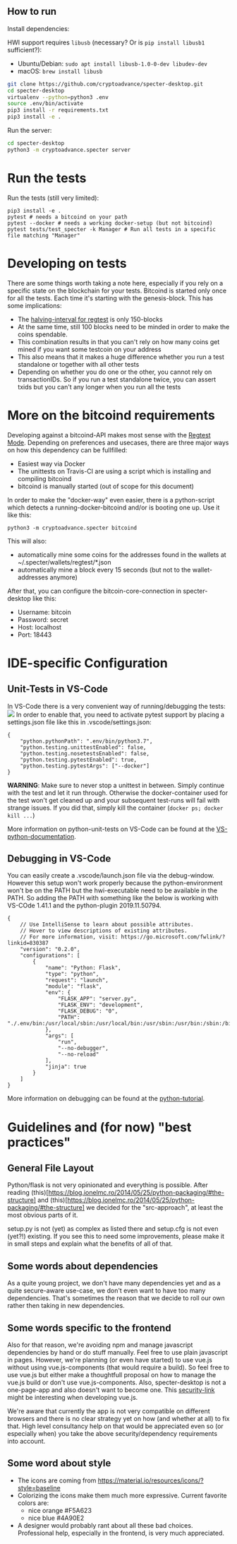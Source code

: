## How to run

Install dependencies:

HWI support requires `libusb` (necessary? Or is `pip install libusb1` sufficient?):
* Ubuntu/Debian: `sudo apt install libusb-1.0-0-dev libudev-dev`
* macOS: `brew install libusb`

```sh
git clone https://github.com/cryptoadvance/specter-desktop.git
cd specter-desktop
virtualenv --python=python3 .env
source .env/bin/activate
pip3 install -r requirements.txt
pip3 install -e .
```

Run the server:

```sh
cd specter-desktop
python3 -m cryptoadvance.specter server
```

# Run the tests
Run the tests (still very limited):

```
pip3 install -e .
pytest # needs a bitcoind on your path
pytest --docker # needs a working docker-setup (but not bitcoind)
pytest tests/test_specter -k Manager # Run all tests in a specific file matching "Manager"
```

# Developing on tests
There are some things worth taking a note here, especially if you rely on a specific state on the blockchain for your tests. Bitcoind is started only once for all the tests. Each time it's starting with the genesis-block. This has some implications:
* The [halving-interval for regtest](https://github.com/bitcoin/bitcoin/blob/99813a9745fe10a58bedd7a4cb721faf14f907a4/src/chainparams.cpp#L258) is only 150-blocks
* At the same time, still 100 blocks need to be minded in order to make the coins spendable.
* This combination results in that you can't rely on how many coins get mined if you want some testcoin on your address
* This also means that it makes a huge difference whether you run a test standalone or together with all other tests
* Depending on whether you do one or the other, you cannot rely on transactionIDs. So if you run a test standalone twice, you can assert txids but you can't any longer when you run all the tests

# More on the bitcoind requirements
Developing against a bitcoind-API makes most sense with the [Regtest Mode](https://bitcoin.org/en/developer-examples#regtest-mode). Depending on preferences and usecases, there are three major ways on how this dependency can be fullfilled:
* Easiest way via Docker
* The unittests on Travis-CI are using a script which is installing and compiling bitcoind
* bitcoind is manually started (out of scope for this document)

In order to make the "docker-way" even easier, there is a python-script which detects a running-docker-bitcoind and/or is booting one up. Use it like this:

```
python3 -m cryptoadvance.specter bitcoind
```

This will also:
* automatically mine some coins for the addresses found in the wallets at ~/.specter/wallets/regtest/*.json 
* automatically mine a block every 15 seconds (but not to the wallet-addresses anymore)

After that, you can configure the bitcoin-core-connection in specter-desktop like this:
* Username: bitcoin
* Password: secret
* Host: localhost
* Port: 18443

# IDE-specific Configuration

## Unit-Tests in VS-Code
In VS-Code there is a very convenient way of running/debugging the tests:
<img src=https://code.visualstudio.com/assets/docs/python/testing/editor-adornments-unittest.png>
In order to enable that, you need to activate pytest support by placing a settings.json file like this in .vscode/settings.json:

```
{
    "python.pythonPath": ".env/bin/python3.7",
    "python.testing.unittestEnabled": false,
    "python.testing.nosetestsEnabled": false,
    "python.testing.pytestEnabled": true,
    "python.testing.pytestArgs": ["--docker"]
}
```
**WARNING**: Make sure to never stop a unittest in between. Simply continue with the test and let it run through. Otherwise the docker-container used for the test won't get cleaned up and your subsequent test-runs will fail with strange issues. If you did that, simply kill the container (```docker ps; docker kill ...```)

More information on python-unit-tests on VS-Code can be found at the [VS-python-documentation](https://code.visualstudio.com/docs/python/testing).

## Debugging in VS-Code
You can easily create a .vscode/launch.json file via the debug-window. However this setup won't work properly because the python-environment won't be on the PATH but the hwi-executable need to be available in the PATH. So adding the PATH with something like the below is working with VS-COde 1.41.1 and the python-plugin 2019.11.50794.


```
{
    // Use IntelliSense to learn about possible attributes.
    // Hover to view descriptions of existing attributes.
    // For more information, visit: https://go.microsoft.com/fwlink/?linkid=830387
    "version": "0.2.0",
    "configurations": [
        {
            "name": "Python: Flask",
            "type": "python",
            "request": "launch",
            "module": "flask",
            "env": {
                "FLASK_APP": "server.py",
                "FLASK_ENV": "development",
                "FLASK_DEBUG": "0",
                "PATH": "./.env/bin:/usr/local/sbin:/usr/local/bin:/usr/sbin:/usr/bin:/sbin:/bin"
            },
            "args": [
                "run",
                "--no-debugger",
                "--no-reload"
            ],
            "jinja": true
        }
    ]
}
```

More information on debugging can be found at the [python-tutorial](https://code.visualstudio.com/docs/python/python-tutorial#_configure-and-run-the-debugger).

# Guidelines and (for now) "best practices"

## General File Layout
Python/flask is not very opinionated and everything is possible. After reading (this)[https://blog.ionelmc.ro/2014/05/25/python-packaging/#the-structure] and (this)[https://blog.ionelmc.ro/2014/05/25/python-packaging/#the-structure] we decided for the "src-approach", at least the most obvious parts of it.

setup.py is not (yet) as complex as listed there and setup.cfg is not even (yet?!) existing.
If you see this to need some improvements, please make it in small steps and explain what the benefits of all of that.

## Some words about dependencies
As a quite young project, we don't have many dependencies yet and as a quite secure-aware use-case, we don't even want to have too many dependencies. That's sometimes the reason that we decide to roll our own rather then taking in new dependencies. 

## Some words specific to the frontend
Also for that reason, we're avoiding npm and manage javascript dependencies by hand or do stuff manually. Feel free to use plain javascript in pages.
However, we're planning (or even have started) to use vue.js without using vue.js-components (that would require a build). So feel free to use vue.js but either make a thoughtfull proposal on how to manage the vue.js build or don't use vue.js-components. Also, specter-desktop is not a one-page-app and also doesn't want to become one.
This [security-link](https://vuejs.org/v2/guide/security.html) might be interesting when developing vue.js.

We're aware that currently the app is not very compatible on different browsers and there is no clear strategy yet on how (and whether at all) to fix that. High level consultancy help on that would be appreciated even so (or especially when) you take the above security/dependency requirements into account.

## Some word about style
* The icons are coming from https://material.io/resources/icons/?style=baseline
* Colorizing the icons make them much more expressive. Current favorite colors are:
  * nice orange #F5A623
  * nice blue #4A90E2
* A designer would probably rant about all these bad choices. Professional help, especially in the frontend, is very much appreciated.

